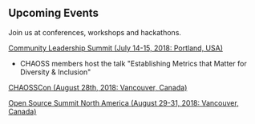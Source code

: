 ## Upcoming Events

Join us at conferences, workshops and hackathons.

[Community Leadership Summit (July 14-15, 2018: Portland, USA)](http://www.communityleadershipsummit.com/)

* CHAOSS members host the talk "Establishing Metrics that Matter for Diversity & Inclusion"

[CHAOSSCon (August 28th, 2018: Vancouver, Canada)](http://chaoss.community/chaosscon-2018-NA)

[Open Source Summit North America (August 29-31, 2018: Vancouver, Canada)](https://events.linuxfoundation.org/events/open-source-summit-north-america-2018/)
